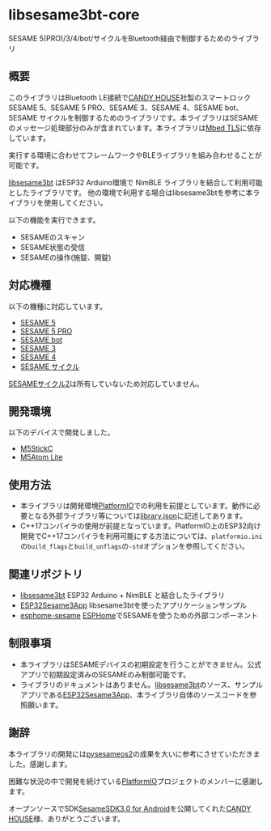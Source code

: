 # libsesame3bt-core
SESAME 5(PRO)/3/4/bot/サイクルをBluetooth経由で制御するためのライブラリ

## 概要
このライブラリはBluetooth LE接続で[CANDY HOUSE](https://jp.candyhouse.co/)社製のスマートロックSESAME 5、SESAME 5 PRO、SESAME 3、SESAME 4、SESAME bot、SESAME サイクルを制御するためのライブラリです。本ライブラリはSESAMEのメッセージ処理部分のみが含まれています。本ライブラリは[Mbed TLS](https://github.com/Mbed-TLS/mbedtls)に依存しています。

実行する環境に合わせてフレームワークやBLEライブラリを組み合わせることが可能です。

[libsesame3bt](https://github.com/homy-newfs8/libsesame3bt) はESP32 Arduino環境で NimBLE ライブラリを結合して利用可能としたライブラリです。
他の環境で利用する場合はlibsesame3btを参考に本ライブラリを使用してください。

以下の機能を実行できます。

- SESAMEのスキャン
- SESAME状態の受信
- SESAMEの操作(施錠、開錠)

## 対応機種
以下の機種に対応しています。
- [SESAME 5](https://jp.candyhouse.co/products/sesame5)
- [SESAME 5 PRO](https://jp.candyhouse.co/products/sesame5-pro)
- [SESAME bot](https://jp.candyhouse.co/products/sesame3-bot)
- [SESAME 3](https://jp.candyhouse.co/products/sesame3)
- [SESAME 4](https://jp.candyhouse.co/products/sesame4)
- [SESAME サイクル](https://jp.candyhouse.co/products/sesame3-bike)

[SESAMEサイクル2](https://jp.candyhouse.co/products/sesame-bike-2)は所有していないため対応していません。

## 開発環境
以下のデバイスで開発しました。
- [M5StickC](https://docs.m5stack.com/en/core/m5stickc)
- [M5Atom Lite](https://docs.m5stack.com/en/core/atom_lite)

## 使用方法
- 本ライブラリは開発環境[PlatformIO](https://platformio.org/)での利用を前提としています。動作に必要となる外部ライブラリ等については[library.json](library.json)に記述してあります。
- C++17コンパイラの使用が前提となっています。PlatformIO上のESP32向け開発でC++17コンパイラを利用可能にする方法については、`platformio.ini`の`build_flags`と`build_unflags`の`-std`オプションを参照してください。

## 関連リポジトリ
- [libsesame3bt](https://github.com/homy-newfs8/libsesame3bt)
ESP32 Arduino + NimBLE と結合したライブラリ
- [ESP32Sesame3App](https://github.com/homy-newfs8/ESP32Sesame3App)
libsesame3btを使ったアプリケーションサンプル
- [esphome-sesame](https://github.com/homy-newfs8/esphome-sesame3)
[ESPHome](https://esphome.io/)でSESAMEを使うための外部コンポーネント

## 制限事項
- 本ライブラリはSESAMEデバイスの初期設定を行うことができません。公式アプリで初期設定済みのSESAMEのみ制御可能です。
- ライブラリのドキュメントはありません。[libsesame3bt](https://github.com/homy-newfs8/libsesame3bt)のソース、サンプルアプリである[ESP32Sesame3App](https://github.com/homy-newfs8/ESP32Sesame3App)、本ライブラリ自体のソースコードを参照願います。

## 謝辞

本ライブラリの開発には[pysesameos2](https://github.com/mochipon/pysesameos2)の成果を大いに参考にさせていただきました。感謝します。

困難な状況の中で開発を続けている[PlatformIO](https://platformio.org/)プロジェクトのメンバーに感謝します。

オープンソースでSDK[SesameSDK3.0 for Android](https://github.com/CANDY-HOUSE/SesameSDK_Android_with_DemoApp)を公開してくれた[CANDY HOUSE](https://jp.candyhouse.co/)様、ありがとうございます。
